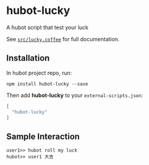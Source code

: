 # hubot-lucky

A hubot script that test your luck

See [`src/lucky.coffee`](src/lucky.coffee) for full documentation.

## Installation

In hubot project repo, run:

`npm install hubot-lucky --save`

Then add **hubot-lucky** to your `external-scripts.json`:

```json
[
  "hubot-lucky"
]
```

## Sample Interaction

```
user1>> hubot roll my luck
hubot>> user1 大吉
```
